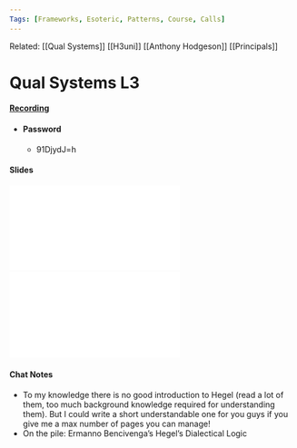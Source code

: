 ```yaml
---
Tags: [Frameworks, Esoteric, Patterns, Course, Calls]
---
```

Related: [[Qual Systems]] [[H3uni]] [[Anthony Hodgeson]] [[Principals]]
# Qual Systems L3

#### [Recording](https://us02web.zoom.us/rec/share/-DD1y8iLCSvLi4RJpcubpM5DVMHztTZ5hYJqdSzDeD7BkTgQm_yYgPEDs7nfAToT.lFI8xZ2O20HxxFj-)
- #### Password
	- 91DjydJ=h

#### Slides
![](assets/1626444235_11.pdf)
![](assets/1626444237_12.pdf)

#### Chat Notes
- To my knowledge there is no good introduction to Hegel (read a lot of them, too much background knowledge required for understanding them). But I could write a short understandable one for you guys if you give me a max number of pages you can manage!
- On the pile: Ermanno Bencivenga’s Hegel’s Dialectical Logic